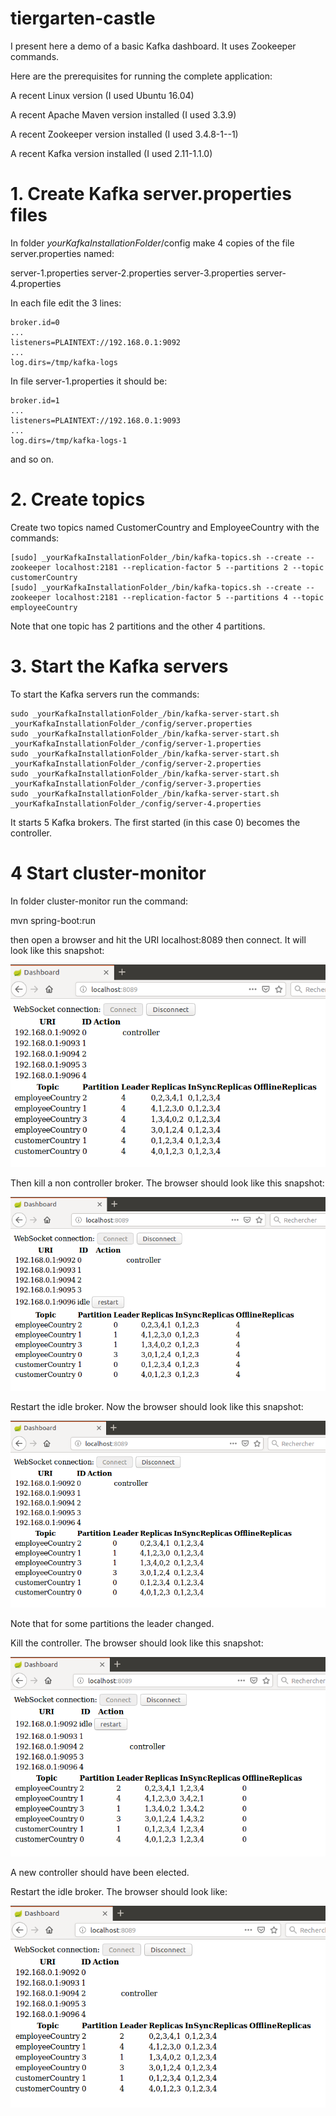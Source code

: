 # tiergarten-castle
I present here a demo of a basic Kafka dashboard. It uses Zookeeper commands.

Here are the prerequisites for running the complete application:

A recent Linux version (I used Ubuntu 16.04)

A recent Apache Maven version installed (I used 3.3.9)

A recent Zookeeper version installed (I used 3.4.8-1--1)

A recent Kafka version installed (I used 2.11-1.1.0)

# 1. Create Kafka server.properties files

In folder _yourKafkaInstallationFolder_/config make 4 copies of the file server.properties named:

  server-1.properties
  server-2.properties
  server-3.properties
  server-4.properties

In each file edit the 3 lines:
```
broker.id=0
...
listeners=PLAINTEXT://192.168.0.1:9092
...
log.dirs=/tmp/kafka-logs
```

In file server-1.properties it should be:
```
broker.id=1
...
listeners=PLAINTEXT://192.168.0.1:9093
...
log.dirs=/tmp/kafka-logs-1
```

and so on.

# 2. Create topics

Create two topics named CustomerCountry and EmployeeCountry with the commands:

```
[sudo] _yourKafkaInstallationFolder_/bin/kafka-topics.sh --create --zookeeper localhost:2181 --replication-factor 5 --partitions 2 --topic customerCountry
[sudo] _yourKafkaInstallationFolder_/bin/kafka-topics.sh --create --zookeeper localhost:2181 --replication-factor 5 --partitions 4 --topic employeeCountry
```

Note that one topic has 2 partitions and the other 4 partitions.

# 3. Start the Kafka servers

To start the Kafka servers run the commands:

```
sudo _yourKafkaInstallationFolder_/bin/kafka-server-start.sh _yourKafkaInstallationFolder_/config/server.properties
sudo _yourKafkaInstallationFolder_/bin/kafka-server-start.sh _yourKafkaInstallationFolder_/config/server-1.properties
sudo _yourKafkaInstallationFolder_/bin/kafka-server-start.sh _yourKafkaInstallationFolder_/config/server-2.properties
sudo _yourKafkaInstallationFolder_/bin/kafka-server-start.sh _yourKafkaInstallationFolder_/config/server-3.properties
sudo _yourKafkaInstallationFolder_/bin/kafka-server-start.sh _yourKafkaInstallationFolder_/config/server-4.properties

```

It starts 5 Kafka brokers. The first started (in this case 0) becomes the controller.

# 4 Start cluster-monitor

In folder cluster-monitor run the command:

mvn spring-boot:run

then open a browser and hit the URI localhost:8089 then connect. It will look like this snapshot:

![alt text](images/initialDashboard.png "Initial Dashboard")

Then kill a non controller broker. The browser should look like this snapshot:

![alt text](images/Dashboard2.png "Broker down")

Restart the idle broker. Now the browser should look like this snapshot:

![alt text](images/Dashboard3.png "Broker restarted")

Note that for some partitions the leader changed.

Kill the controller. The browser should look like this snapshot:

![alt text](images/Dashboard4.png "Controller down")

A new controller should have been elected.

Restart the idle broker. The browser should look like:

![alt text](images/Dashboard5.png "Broker restarted")




